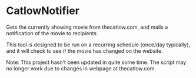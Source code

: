 CatlowNotifier
==============

Gets the currently showing movie from thecatlow.com, and mails a notification of the movie to recipients

This tool is designed to be run on a recurring schedule (once/day typically), and it will check to see if the movie has changed on the website.

Note: This project hasn't been updated in quite some time. The script may no longer work due to changes in webpage at thecatlow.com.
